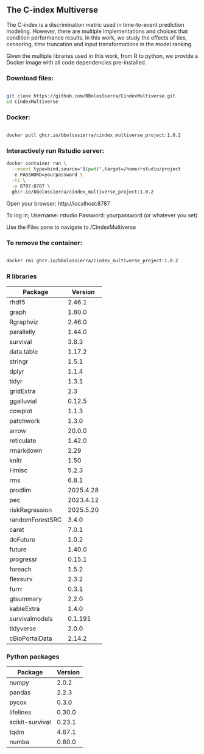 ## The C-index Multiverse

The C-index is a discrimination metric used in time-to-event prediction modeling. However, there are multiple implementations and choices that condition performance results. In this work, we study the effects of ties, censoring, time truncation and input transformations in the model ranking. 

Given the multiple libraries used in this work, from R to python, we provide a Docker image with all code dependencies pre-installed.


### Download files: 

```bash

git clone https://github.com/BBolosSierra/CindexMultiverse.git
cd CindexMultiverse

```

### Docker:

```bash

docker pull ghcr.io/bbolossierra/cindex_multiverse_project:1.0.2

```

### Interactively run Rstudio server:

```bash
docker container run \
  --mount type=bind,source="$(pwd)",target=/home/rstudio/project
  -e PASSWORD=yourpassword \
  -ti \
  -p 8787:8787 \
  ghcr.io/bbolossierra/cindex_multiverse_project:1.0.2

```

Open your browser: http://localhost:8787

To log in; Username: rstudio
Password: yourpassword (or whatever you set)

Use the Files pane to navigate to /CindexMultiverse

### To remove the container:

```bash

docker rmi ghcr.io/bbolossierra/cindex_multiverse_project:1.0.2

```


### R libraries


| Package | Version |
|---------|---------|
| rhdf5 | 2.46.1 |
| graph | 1.80.0 |
| Rgraphviz | 2.46.0 |
| parallelly | 1.44.0 |
| survival | 3.8.3 |
| data.table | 1.17.2 |
| stringr | 1.5.1 |
| dplyr | 1.1.4 |
| tidyr | 1.3.1 |
| gridExtra | 2.3 |
| ggalluvial | 0.12.5 |
| cowplot | 1.1.3 |
| patchwork | 1.3.0 |
| arrow | 20.0.0 |
| reticulate | 1.42.0 |
| rmarkdown | 2.29 |
| knitr | 1.50 |
| Hmisc | 5.2.3 |
| rms | 6.8.1 |
| prodlim | 2025.4.28 |
| pec | 2023.4.12 |
| riskRegression | 2025.5.20 |
| randomForestSRC | 3.4.0 |
| caret | 7.0.1 |
| doFuture | 1.0.2 |
| future | 1.40.0 |
| progressr | 0.15.1 |
| foreach | 1.5.2 |
| flexsurv | 2.3.2 |
| furrr | 0.3.1 |
| gtsummary | 2.2.0 |
| kableExtra | 1.4.0 |
| survivalmodels | 0.1.191 |
| tidyverse | 2.0.0 |
| cBioPortalData | 2.14.2 |


### Python packages

| Package           | Version  |
|-------------------|----------|
| numpy             | 2.0.2    |
| pandas            | 2.2.3    |
| pycox             | 0.3.0    |
| lifelines         | 0.30.0   |
| scikit-survival   | 0.23.1   |
| tqdm              | 4.67.1   |
| numba             | 0.60.0   |



